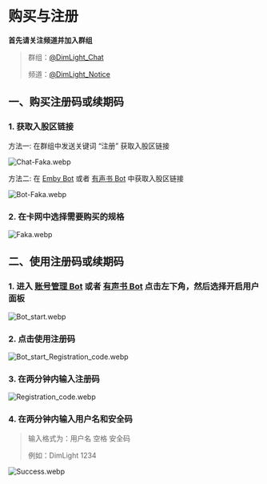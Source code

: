 # 购买与注册

**首先请关注频道并加入群组**

> 群组：[@DimLight_Chat](https://t.me/DimLight_Chat)
> 
> 频道：[@DimLight_Notice](https://t.me/DimLight_Notice)

## **一、购买注册码或续期码**

### 1. 获取入股区链接

方法一: 在群组中发送关键词 “注册” 获取入股区链接

![Chat-Faka.webp](/Chat-Faka.webp)

方法二: 在 [Emby Bot](https://t.me/DimLight_AdminBot) 或者 [有声书 Bot](https://t.me/DimLight_BookBot) 中获取入股区链接

![Bot-Faka.webp](/Bot-Faka.webp)

### 2. 在卡网中选择需要购买的规格

![Faka.webp](/Faka.webp)


## **二、使用注册码或续期码**

### 1. 进入 [账号管理 Bot](https://t.me/DimLight_AdminBot)  或者 [有声书 Bot](https://t.me/DimLight_BookBot) 点击左下角，然后选择开启用户面板

![Bot_start.webp](/Bot_start.webp)

### 2. 点击使用注册码

![Bot_start_Registration_code.webp](/Bot_start_Registration_code.webp)

### 3. 在两分钟内输入注册码

![Registration_code.webp](/Registration_code.webp)

### 4. 在两分钟内输入用户名和安全码

> 输入格式为：用户名 空格 安全码
> 
> 例如：DimLight 1234

![Success.webp](/Success.webp)